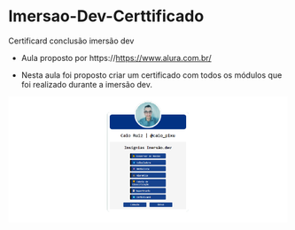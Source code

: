 # Imersao-Dev-Certtificado
Certificard conclusão imersão dev
* Aula proposto por https://https://www.alura.com.br/

* Nesta aula foi proposto criar um certificado com todos os módulos que foi realizado durante a imersão dev.

<img align="center" src="https://github.com/Caio-Ruiz-Romanato/Imersao-Dev-Certtificado/blob/main/Certificard.png?raw=true" width="850"/>


